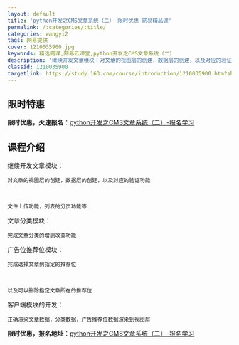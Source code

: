 ```yaml
---
layout: default
title: 'python开发之CMS文章系统（二）-限时优惠-网易精品课'
permalink: /:categories/:title/
categories: wangyi2
tags: 网易提供
cover: 1210035900.jpg
keywords: 精选网课,网易云课堂,python开发之CMS文章系统（二）
description: '继续开发文章模块：对文章的视图层的创建，数据层的创建，以及对应的验证功能文件上传功能，列表的分页功能等文章分类模块：完成'
classid: 1210035900
targetlink: https://study.163.com/course/introduction/1210035900.htm?share=1&shareId=1025206652&utm_campaign=share&utm_medium=iphoneShare&utm_source=&utm_u=1025206652
---
```


## 限时特惠

**限时优惠，火速报名**：[python开发之CMS文章系统（二）-报名学习](https://study.163.com/course/introduction/1210035900.htm?share=1&shareId=1025206652&utm_campaign=share&utm_medium=iphoneShare&utm_source=&utm_u=1025206652)

## 课程介绍

继续开发文章模块：



    对文章的视图层的创建，数据层的创建，以及对应的验证功能



    文件上传功能，列表的分页功能等



文章分类模块：



    完成文章分类的增删改查功能



广告位推荐位模块：



    完成选择文章到指定的推荐位



    以及可以删除指定文章所在的推荐位



客户端模块的开发：

    正确渲染文章数据，分类数据，广告推荐位数据渲染到视图层

**限时优惠，报名地址**：[python开发之CMS文章系统（二）-报名学习](https://study.163.com/course/introduction/1210035900.htm?share=1&shareId=1025206652&utm_campaign=share&utm_medium=iphoneShare&utm_source=&utm_u=1025206652)

